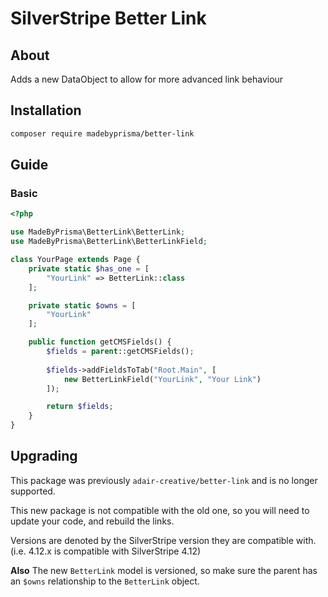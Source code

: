 # SilverStripe Better Link

## About

Adds a new DataObject to allow for more advanced link behaviour

## Installation

```bash
composer require madebyprisma/better-link
```

## Guide

### Basic

```php
<?php

use MadeByPrisma\BetterLink\BetterLink;
use MadeByPrisma\BetterLink\BetterLinkField;

class YourPage extends Page {
	private static $has_one = [
		"YourLink" => BetterLink::class
	];

	private static $owns = [
		"YourLink"
	];

	public function getCMSFields() {
		$fields = parent::getCMSFields();
		
		$fields->addFieldsToTab("Root.Main", [
			new BetterLinkField("YourLink", "Your Link")
		]);

		return $fields;
	}
}
```

## Upgrading

This package was previously `adair-creative/better-link` and is no longer supported.

This new package is not compatible with the old one, so you will need to update your code, and rebuild the links.

Versions are denoted by the SilverStripe version they are compatible with. (i.e. 4.12.x is compatible with SilverStripe 4.12)

**Also** The new `BetterLink` model is versioned, so make sure the parent has an `$owns` relationship to the `BetterLink` object.